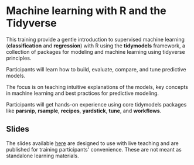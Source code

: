 
# Machine learning with R and the Tidyverse

This training provide a gentle introduction to supervised machine learning (**classification** and **regression**) with R using the **tidymodels** framework, a collection of packages for modeling and machine learning using tidyverse principles.

Participants will learn how to build, evaluate, compare, and tune predictive models.

The focus is on teaching intuitive explanations of the models, key concepts in machine learning and best practices for predictive modeling.

Participants will get hands-on experience using core tidymodels packages like **parsnip**, **rsample**, **recipes**, **yardstick**, **tune**, and **workflows**.

## Slides

The slides available [here](slides/machine_learning_r_slides.pptx) are designed to use with live teaching and are published for training participants' convenience. These are not meant as standalone learning materials.
